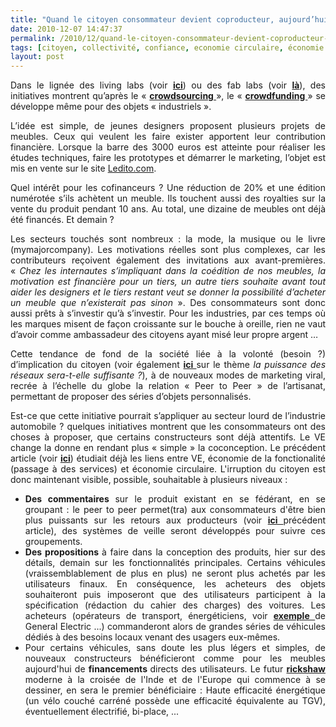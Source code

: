 ```yaml
---
title: "Quand le citoyen consommateur devient coproducteur, aujourd’hui des disques, des meubles, et demain ?"
date: 2010-12-07 14:47:37
permalink: /2010/12/quand-le-citoyen-consommateur-devient-coproducteur-aujourdhui-des-disques-des-meubles-et-demain.html
tags: [citoyen, collectivité, confiance, economie circulaire, économie fonctionnalité, Efficacité énergétique, innovation, internet]
layout: post
---
```


<p style="text-align: justify">Dans le lignée des living labs (voir <strong><a href="https://gabrielplassat.github.io/transportsdufutur/2010/04/du-serious-game-a-la-ville-laboratoire-puis-a-la-ville-living-lab.html" target="_blank">ici</a></strong>) ou des fab labs (voir <strong><a href="http://fr.wikipedia.org/wiki/Fab_lab" target="_blank">là</a></strong>), des initiatives montrent qu’après le « <strong><a href="http://fr.wikipedia.org/wiki/Crowdsourcing" target="_blank">crowdsourcing </a></strong>», le « <strong><a href="http://en.wikipedia.org/wiki/Crowd_funding" target="_blank">crowdfunding </a></strong>» se développe même pour des objets « industriels ».</p> <p style="text-align: justify">L’idée est simple, de jeunes designers proposent plusieurs projets de meubles. Ceux qui veulent les faire exister apportent leur contribution financière. Lorsque la barre des 3000 euros est atteinte pour réaliser les études techniques, faire les prototypes et démarrer le marketing, l’objet est mis en vente sur le site <a href="http://www.ledito.com" target="_blank">Ledito.com</a>.</p> <p style="text-align: justify">Quel intérêt pour les cofinanceurs ? Une réduction de 20% et une édition numérotée s’ils achètent un meuble. Ils touchent aussi des royalties sur la vente du produit pendant 10 ans. Au total, une dizaine de meubles ont déjà été financés. Et demain ? </p>  <!--more-->   <p style="text-align: justify">Les secteurs touchés sont nombreux : la mode, la musique ou le livre (mymajorcompany). Les motivations réelles sont plus complexes, car les contributeurs reçoivent également des invitations aux avant-premières. « <em>Chez les internautes s’impliquant dans la coédition de nos meubles, la motivation est financière pour un tiers, un autre tiers souhaite avant tout aider les designers et le tiers restant veut se donner la possibilité d’acheter un meuble que n’existerait pas sinon</em> ». Des consommateurs sont donc aussi prêts à s’investir qu’à s’investir. Pour les industries, par ces temps où les marques misent de façon croissante sur le bouche à oreille, rien ne vaut d’avoir comme ambassadeur des citoyens ayant misé leur propre argent …</p> <p style="text-align: justify">Cette tendance de fond de la société liée à la volonté (besoin ?) d’implication du citoyen (voir également <strong><a href="https://gabrielplassat.github.io/transportsdufutur/2010/01/la-puissance-des-reseaux-seratelle-suffisante.html" target="_blank">ici </a></strong>sur le thème <em>la puissance des réseaux sera-t-elle suffisante ?</em>), à de nouveaux modes de marketing viral, recrée à l’échelle du globe la relation « Peer to Peer » de l’artisanat, permettant de proposer des séries d’objets personnalisés.</p> <p style="text-align: justify">Est-ce que cette initiative pourrait s’appliquer au secteur lourd de l’industrie automobile ? quelques initiatives montrent que les consommateurs ont des choses à proposer, que certains constructeurs sont déjà attentifs. Le VE change la donne en rendant plus « simple » la coconception. Le précédent article (voir <strong><a href="https://gabrielplassat.github.io/transportsdufutur/2010/06/le-vehicule-electrique-le-service-et-leconomie-circulaire.html" target="_blank">ici</a></strong>) étudiait déjà les liens entre VE, économie de la fonctionalité (passage à des services) et économie circulaire. L'irruption du citoyen est donc maintenant visible, possible, souhaitable à plusieurs niveaux :</p> <ul> <li> <div style="text-align: justify"><strong>Des commentaires </strong>sur le produit existant en se fédérant, en se groupant : le peer to peer permet(tra) aux consommateurs d'être bien plus puissants sur les retours aux producteurs (voir <strong><a href="https://gabrielplassat.github.io/transportsdufutur/2010/04/la-puissance-sous-estimee-du-consommateur.html" target="_blank">ici </a></strong>précédent article), des systèmes de veille seront développés pour suivre ces groupements.</div> </li> <li> <div style="text-align: justify"><strong>Des propositions </strong>à faire dans la conception des produits, hier sur des détails, demain sur les fonctionnalités principales. Certains véhicules (vraissemblablement de plus en plus) ne seront plus achetés par les utilisateurs finaux. En conséquence, les acheteurs des objets souhaiteront puis imposeront que des utilisateurs participent à la spécification (rédaction du cahier des charges) des voitures. Les acheteurs (opérateurs de transport, énergéticiens, voir <strong><a href="https://gabrielplassat.github.io/transportsdufutur/2010/11/general-electric-se-prepare-a-devenir-le-leader-mondial-en-matiere-de-mobilite-electrique.html" target="_blank">exemple </a></strong>de General Electric ...) commanderont alors de grandes séries de véhicules dédiés à des besoins locaux venant des usagers eux-mêmes.</div> </li> <li> <div style="text-align: justify">Pour certains véhicules, sans doute les plus légers et simples, de nouveaux constructeurs bénéficieront comme pour les meubles aujourd'hui de <strong>financements </strong>directs des utilisateurs. Le futur <strong><a href="https://gabrielplassat.github.io/transportsdufutur/2010/03/sudnord-le-croisement.html " target="_blank">rickshaw </a></strong>moderne à la croisée de l'Inde et de l'Europe qui commence à se dessiner, en sera le premier bénéficiaire : Haute efficacité énergétique (un vélo couché carréné possède une efficacité équivalente au TGV), éventuellement électrifié, bi-place, ...</div> </li> </ul>
